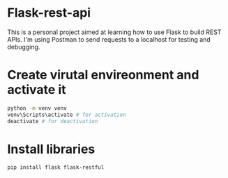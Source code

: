 # Flask-rest-api
This is a personal project aimed at learning how to use Flask to build REST APIs. I'm using Postman to send requests to a localhost for testing and debugging.

# Create virutal envireonment and activate it 

```bash
python -m venv venv
venv\Scripts\activate # for activation
deactivate # for deactivation
```

# Install libraries

```bash
pip install flask flask-restful
```
